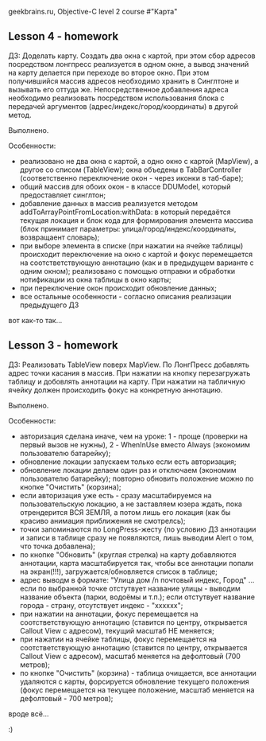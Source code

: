 geekbrains.ru, Objective-C level 2 course
#"Карта"

## Lesson 4 - homework
ДЗ: Доделать карту. Создать два окна с картой, при этом сбор адресов посредством лонгпресс реализуется в одном окне, а вывод значений на карту делается при переходе во второе окно. При этом получившийся массив адресов необходимо хранить в Синглтоне и вызывать его оттуда же. Непосредственное добавления адреса необходимо реализовать посредством использования блока с передачей аргументов (адрес/индекс/город/координаты) в другой метод.

Выполнено.

Особенности:
- реализовано не два окна с картой, а одно окно с картой (MapView), а другое со списом (TableView); окна объедены в TabBarController (соответственно переключение окон - через иконки в таб-баре);
- общий массив для обоих окон - в классе DDUModel, который предоставляет синглтон;
- добавление данных в массив реализуется методом addToArrayPointFromLocation:withData: в который передаётся текущая локация и блок кода для формирования элемента массива (блок принимает параметры: улица/город/индекс/координаты, возвращаент словарь);
- при выборе элемента в списке (при нажатии на ячейке таблицы) происходит переключение на окно с картой и фокус перемещается на соотстветствующую аннотацию (как и в предыдущем варианте с одним окном); реализовано с помощью отправки и обработки нотификации из окна таблицы в окно карты;
- при переключение окон происходит обновление данных;
- все остальные особенности - согласно описания реализации предыдущего ДЗ

вот как-то так...


## Lesson 3 - homework
ДЗ: Реализовать TableView поверх MapView. По ЛонгПресс добавлять адрес точки касания в массив. При нажатии на кнопку перезагружать таблицу и добовлять аннотации на карту. При нажатии на табличную ячейку должен происходить фокус на конкретную аннотацию.

Выполнено.

Особенности:
- авторизация сделана иначе, чем на уроке: 1 - проще (проверки на первый вызов не нужны), 2 - WhenInUse вместо Always (экономим пользователю батарейку);
- обновление локации запускаем только если есть авторизация;
- обновление локации делаем один раз и отключаем (экономим пользователю батарейку); повторно обновить положение можно по кнопке "Очистить" (корзина);
- если авторизация уже есть - сразу масштабируемся на пользовательскую локацию, а не заставляем юзера ждать, пока отрендерится ВСЯ ЗЕМЛЯ, а потом лишь его локация (как бы красиво анимация приближения не смотрелсь);
- точки запоминаются по LongPress-жесту (по условию ДЗ аннотации и записи в таблице сразу не появляются, лишь выводим Alert о том, что точка добавлена);
- по кнопке "Обновить" (круглая стрелка) на карту добавляются аннотации, карта масштабируется так, чтобы все аннотации попали на экран(!!!), загружается/обновляется список в таблице;
- адрес выводм в формате: "Улица дом /n почтовый индекс, Город" ... если по выбранной точке отстутвует название улицы - выводим название объекта (парки, водоёмы и т.п.); если отстутвует название города - страну, отсутствует индекс - "xxxxxx";
- при нажатии на аннотации, фокус перемещается на соотстветствующую аннотацию (ставится по центру, открывается Callout View с адресом), текущий масштаб НЕ меняется;
- при нажатии на ячейке таблицы, фокус перемещается на соотстветствующую аннотацию (ставится по центру, открывается Callout View с адресом), масштаб меняется на дефолтовый (700 метров);
- по кнопке "Очистить" (корзина) - таблица очищается, все аннотации удаляются с карты, форсируется обновление текущего положения (фокус перемещается на текущее положение, масштаб меняется на дефолтовый - 700 метров);

вроде всё...

:)
